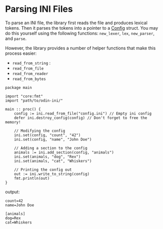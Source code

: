 # Parsing INI Files
To parse an INI file, the library first reads the file and produces lexical tokens. Then it parses the tokens into a pointer to a [Config](../api_reference/config.md) struct.
You may do this yourself using the following functions: `new_lexer`, `lex`, `new_parser`, and `parse`.

However, the library provides a number of helper functions that make this process easier:
- `read_from_string` :
- `read_from_file`
- `read_from_reader`
- `read_from_bytes`

```odin
package main

import "core:fmt"
import "path/to/odin-ini/" 

main :: proc() {
    config := ini.read_from_file("config.ini") // Empty ini config
    defer ini.destroy_config(config) // Don't forget to free the memory!
    
    // Modifying the config
    ini.set(config, "count", "42")
    ini.set(config, "name", "John Doe")
    
    // Adding a section to the config
    animals := ini.add_section(config, "animals")
    ini.set(animals, "dog", "Rex")
    ini.set(animals, "cat", "Whiskers")
    
    // Printing the config out
    out := ini.write_to_string(config)
    fmt.println(out)
}
```
output:
``` 
count=42
name=John Doe

[animals]
dog=Rex
cat=Whiskers
```